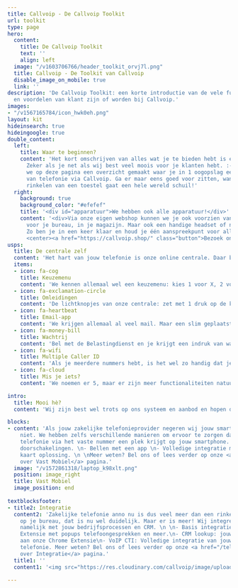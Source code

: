 ```yaml
---
title: Callvoip - De Callvoip Toolkit
url: toolkit
type: page
hero:
  content:
    title: De Callvoip Toolkit
    text: ''
    align: left
  image: "/v1603706766/header_toolkit_orvj7l.png"
  title: Callvoip - De Toolkit van Callvoip
  disable_image_on_mobile: true
  link: ''
description: 'De Callvoip Toolkit: een korte introductie van de vele functionaliteiten
  en voordelen van klant zijn of worden bij Callvoip.'
images:
- "/v1567165784/icon_hwk0eh.png"
layout: kit
hideinsearch: true
hideingoogle: true
double_content:
  left:
    title: Waar te beginnen?
    content: 'Het kort omschrijven van alles wat je te bieden hebt is een uitdaging.
      Zeker als je net als wij best veel moois voor je klanten hebt. :-) Daarom hebben
      we op deze pagina een overzicht gemaakt waar je in 1 oogopslag een beeld krijgt
      van telefonie via Callvoip. Ga er maar eens goed voor zitten, want achter het
      rinkelen van een toestel gaat een hele wereld schuil!'
  right:
    background: true
    background_color: "#efefef"
    title: '<div id="apparatuur">We hebben ook alle apparatuur!</div>'
    content: '<div>Via onze eigen webshop kunnen we je ook voorzien van een toestel
      voor je bureau, in je magazijn. Maar ook een handige headset of netwerkapparatuur.
      Zo ben je in een keer klaar en houd je één aanspreekpunt voor alles!<br><br>
      <center><a href="https://callvoip.shop/" class="button">Bezoek onze webshop</a></div></center>'
usps:
  title: De centrale zelf
  content: 'Het hart van jouw telefonie is onze online centrale. Daar bepaal je wat er gebeurt als iemand jouw nummer(s) belt. Bij wie er hoelang iets rinkelt, wie er een mailtje krijgt, wanneer je überhaupt bereikbaar bent, noem het maar op. We lichten een paar veelgebruikte functionaliteiten eruit. Het kan zijn dat jouw keuzes hierin anders waren. Bij het inrichten van jouw eigen routes helpen we je uiteraard!'
  items:
  - icon: fa-cog
    title: Keuzemenu
    content: 'We kennen allemaal wel een keuzemenu: kies 1 voor X, 2 voor Y etc. Hebben wij natuurlijk ook. En het inrichten ervan is al even makkelijk en flexibel als de rest van onze centrale.<br><br><a href="/telefonie/functionaliteiten/keuzemenu-ivr/" class="button">Lees meer</a>'
  - icon: fa-exclamation-circle
    title: Omleidingen
    content: 'De lichtknopjes van onze centrale: zet met 1 druk op de knop een afslag in jouw belroute aan of weer uit. Bijvoorbeeld een doorschakeling naar je mobiel. Of een storingsbandje.<br><br><a href="/telefonie/functionaliteiten/omleiding-flow-control/" class="button">Lees meer</a>'
  - icon: fa-heartbeat
    title: Email-app
    content: 'We krijgen allemaal al veel mail. Maar een slim geplaatste e-mail app in jouw belroute kan erg handig zijn. Je ontvangt een korte melding met tijdstip van het telefoontje, het gebelde nummer en het nummer van de beller. Handig als je even terug wilt bellen bijvoorbeeld.<br><br><a href="/telefonie/functionaliteiten/e-mail/" class="button">Lees meer</a>'
  - icon: fa-money-bill
    title: Wachtrij
    content: 'Bel met de Belastingdienst en je krijgt een indruk van wat een wachtrij is: je hangt in de wacht, muziekje erbij, en hoort af en toe dat je de zoveelste wachtende bent.<br><br><a href="/telefonie/functionaliteiten/wachtrij/" class="button">Lees meer</a>'
  - icon: fa-wifi
    title: Multiple Caller ID
    content: 'Als je meerdere nummers hebt, is het wel zo handig dat je gemakkelijk kunt wisselen met welk nummer je uit belt. Dat kan, en wij noemen het Multiple Caller ID<br><br><a href="/telefonie/functionaliteiten/keuze-uitgaand-nummer/" class="button">Lees meer</a>'
  - icon: fa-cloud
    title: Mis je iets?
    content: 'We noemen er 5, maar er zijn meer functionaliteiten natuurlijk. We bellen je om samen jouw eigen centrale in te richten, zodat je een vliegende start kunt maken. Weten wat er nog meer mogelijk is? Kijk eens op onze overzichtspagina van alle kunstjes die onze centrale kent.<br><br><a href="/telefonie/functionaliteiten/" class="button">Lees meer</a>'

intro:
  title: Mooi hè?
  content: 'Wij zijn best wel trots op ons systeem en aanbod en hopen dan ook dat je bij het zien van deze pagina denkt: "Tjonge, dit wil ik ook!". Dat kan natuurlijk allemaal en we vertellen je er graag meer over. <br><br><a href="tel:0508200000" class="button">Bel ons!</a>'

blocks:
- content: 'Als jouw zakelijke telefonieprovider negeren wij jouw smartphone natuurlijk
    niet. We hebben zelfs verschillende manieren om ervoor te zorgen dat jouw zakelijke
    telefonie via het vaste nummer een plek krijgt op jouw smartphone. \n \n- Gemakkelijke
    doorschakelingen. \n- Bellen met een app \n- Volledige integratie met een SIM
    kaart oplossing. \n \nMeer weten? Bel ons of lees verder op onze <a href="/telefonie/vastmobiel/">Alles
    over Vast Mobiel</a> pagina.'
  image: "/v1572861318/laptop_k98xlt.png"
  position: image_right
  title: Vast Mobiel
  image_position: end
  
textblocksfooter:
- title2: Integratie
  content2: 'Zakelijke telefonie anno nu is dus veel meer dan een rinkelend toestel
    op je bureau, dat is nu wel duidelijk. Maar er is meer! Wij integreren telefonie
    namelijk met jouw bedrijfsprocessen en CRM. \n \n- Basis integratie: gratis Chrome
    Extensie met popups telefoongesprekken en meer.\n- CRM lookup: jouw CRM gekoppeld
    aan onze Chrome Extensie\n- VoIP CTI: Volledige integratie van jouw PC met de
    telefonie. Meer weten? Bel ons of lees verder op onze <a href="/telefonie/integratie/">Alles
    over Integratie</a> pagina.'
  title1: ''
  content1: '<img src="https://res.cloudinary.com/callvoip/image/upload/v1592571848/clicktodial-vegrootglas_omhsqy.png">'

---
```

